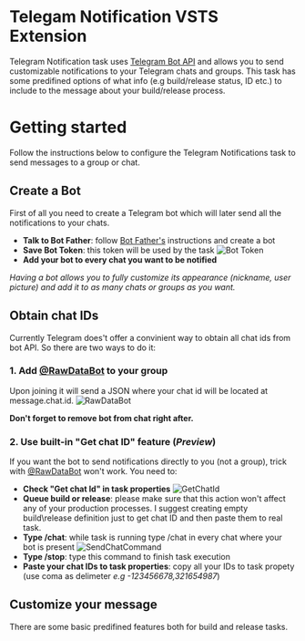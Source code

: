 
# Telegam Notification VSTS Extension

Telegram Notification task uses [Telegram Bot API](https://core.telegram.org/bots) and allows you to send customizable notifications to your Telegram chats and groups.
This task has some predifined options of what info (e.g build/release status, ID etc.) to include to the message about your build/release process.

# Getting started
Follow the instructions below to configure the Telegram Notifications task to send messages to a group or chat.

## Create a Bot
First of all you need to create a Telegram bot which will later send all the notifications to your chats.

* **Talk to Bot Father**: follow [Bot Father's](https://core.telegram.org/bots#6-botfather) instructions and create a bot
* **Save Bot Token**: this token will be used by the task
![Bot Token](https://raw.githubusercontent.com/JackB1ack/telegram-notification/master/Screenshots/botfather.PNG)
* **Add your bot to every chat you want to be notified**

*Having a bot allows you to fully customize its appearance (nickname, user picture) and add it to as many chats or groups as you want.*

## Obtain chat IDs
Currently Telegram does't offer a convinient way to obtain all chat ids from bot API. 
So there are two ways to do it:

### 1. Add  [@RawDataBot](https://t.me/RawDataBot) to your group

Upon joining it will send a JSON where your chat id will be located at message.chat.id.
![RawDataBot](https://raw.githubusercontent.com/JackB1ack/telegram-notification/master/Screenshots/rawdatabot.PNG)

**Don't forget to remove bot from chat right after.**

### 2. Use built-in "Get chat ID" feature (*Preview*)

If you want the bot to send notifications directly to you (not a group), trick with [@RawDataBot](https://t.me/RawDataBot) won't work. You need to:

* **Check "Get chat Id" in task properties**
![GetChatId]()
* **Queue build or release**: please make sure that this action won't affect any of your production processes. I suggest creating empty build\release definition just to get chat ID and then paste them to real task.
* **Type /chat**: while task is running type /chat in every chat where your bot is present
![SendChatCommand]()
* **Type /stop**: type this command to finish task execution
* **Paste your chat IDs to task properties**: copy all your IDs to task propety (use coma as delimeter *e.g -123456678,321654987*)

## Customize your message

There are some basic predifined features both for build and release tasks.